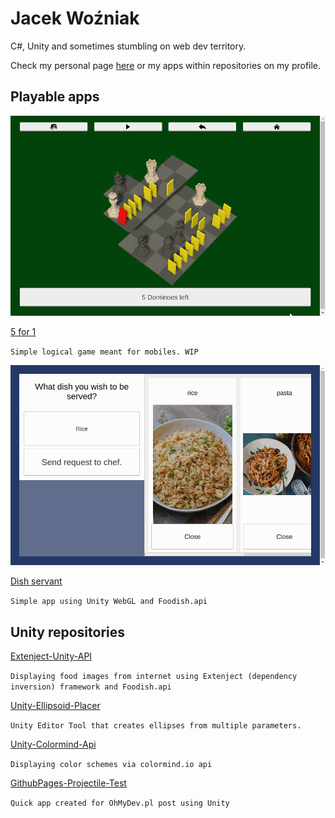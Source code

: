 # Jacek Woźniak
C#, Unity and sometimes stumbling on web dev territory.

Check my personal page [here](https://jacekwozniak12.github.io/posts.html) or my apps within repositories on my profile.

## Playable apps
![app-example](https://github.com/JacekWozniak12/JacekWozniak12/blob/main/app-ex0.gif)

[5 for 1](https://jacekwozniak12.github.io/webgl-builds/5for1/5for1.html)

`Simple logical game meant for mobiles. WIP`

![app-example](https://github.com/JacekWozniak12/JacekWozniak12/blob/main/app-ex1.gif)

[Dish servant](https://jacekwozniak12.github.io/webgl-builds/extenject-unity-api/ext.html)

`Simple app using Unity WebGL and Foodish.api`


## Unity repositories
[Extenject-Unity-API](https://github.com/JacekWozniak12/extenject-unity-api)

`Displaying food images from internet using Extenject (dependency inversion) framework and Foodish.api`

[Unity-Ellipsoid-Placer](https://github.com/JacekWozniak12/unity-ellipsoid-placer)

`Unity Editor Tool that creates ellipses from multiple parameters.`

[Unity-Colormind-Api](https://github.com/JacekWozniak12/unity-color-api-test)

`Displaying color schemes via colormind.io api`

[GithubPages-Projectile-Test](https://github.com/JacekWozniak12/ghpages-projectile-test/tree/code)

`Quick app created for OhMyDev.pl post using Unity`

